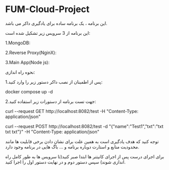 # FUM-Cloud-Project
این برنامه ، یک برنامه ساده برای یادگیری داکر می باشد.

این برنامه از 3 سرویس زیر تشکیل شده است:

1.MongoDB:

2.Reverse Proxy(NginX):

3.Main App(Node js):

نحوه راه اندازی:

1.پس از اطمینان از نصب داکر دستور زیر را وارد کنید:

docker compose up -d

2.جهت تست برنامه از دستورات زیر استفاده کنید:

curl --request GET http://localhost:8082/test -H "Content-Type: application/json"

curl --request POST http://localhost:8082/test -d "{\"name\":\"Test1\",\"txt\":\"txt txt txt\"}" -H "Content-Type: application/json"

توجه کنید که هدف یادگیری است به همین علت برای نشان دادن برخی قابلیت ها مانند محدودیت منابع و استارت دوباره برنامه و ... باگ هایی در برنامه وجود دارد.

برای اجرای درست پس از اجرای کانیتنر ها ابتدا صبر کنید(تا سرویس ها به طور کامل راه اندازی شوند) سپس دستور دوم و در نهایت دستور اول را اجرا کنید.
